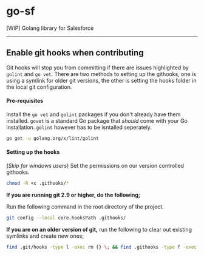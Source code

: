 # go-sf
[WIP] Golang library for Salesforce

----

## Enable git hooks when contributing

Git hooks will stop you from committing if there are issues highlighted by `golint` and `go vet`. There are two methods to setting up the githooks, one is using a symlink for older git versions, the other is setting the hooks folder in the local git configuration.

#### Pre-requisites

Install the `go vet` and `golint` packages if you don't already have them installed. `govet` is a standard Go package that _should_ come with your Go installation. `golint` however has to be isntalled seperately.

```sh
go get -u golang.org/x/lint/golint
```

#### Setting up the hooks

<!--
We can probalby move this to a make make file or something, but for now, this will do i guess.
This should probably also go in contributing rather than here but, work in progress.
 -->


(_Skip for windows users_) Set the permissions on our version controlled githooks.
```sh
chmod -R +x .githooks/*
```

**If you are running git 2.9 or higher, do the following;**

Run the following command in the root directory of the project.
```sh
git config --local core.hooksPath .githooks/
```

**If you are on an older version of git,** run the following to clear out existing symlinks and create new ones;

```sh
find .git/hooks -type l -exec rm {} \; && find .githooks -type f -exec ln -sf ../../{} .git/hooks/ \;
```
